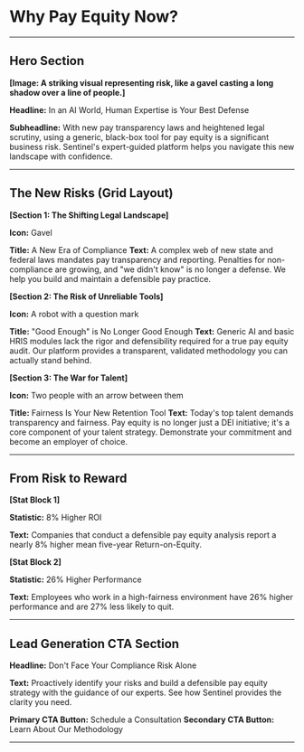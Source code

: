 <!--
## Persona & Competitor Insights

*   **HR Executive:** Is feeling the pressure from the board and employees to have a clear story on pay equity. They are worried about retention and being seen as behind the curve. They need content that helps them build a business case for action.
*   **DEI Leader:** Sees the current legal and social environment as an opportunity to secure budget and executive buy-in for initiatives they've long championed. They need data and narratives that frame pay equity as a core component of a modern DEI strategy, similar to the thought leadership provided by Syndio.
*   **Legal/Finance Officer:** Is purely focused on risk. New laws are a direct threat to the bottom line. They are comparing the cost of inaction (fines, lawsuits) to the cost of a tool like Sentinel. The copy must be direct, referencing financial and legal jeopardy.

## SEO & LLM Optimization

*   **SEO Keywords:** pay transparency laws, Equal Pay Act compliance, pay equity lawsuit risk, employee retention and pay, DEI and compensation, HR compliance 2024.
*   **ChatGPT/LLM Topics:** How do pay transparency laws affect my business, calculating the ROI of fair pay, examples of recent pay equity lawsuits, linking pay equity to employee engagement and retention.
-->

# Why Pay Equity Now?

---

## Hero Section

**[Image: A striking visual representing risk, like a gavel casting a long shadow over a line of people.]**

**Headline:** In an AI World, Human Expertise is Your Best Defense

**Subheadline:** With new pay transparency laws and heightened legal scrutiny, using a generic, black-box tool for pay equity is a significant business risk. Sentinel's expert-guided platform helps you navigate this new landscape with confidence.

---

## The New Risks (Grid Layout)

**[Section 1: The Shifting Legal Landscape]**

**Icon:** Gavel

**Title:** A New Era of Compliance
**Text:** A complex web of new state and federal laws mandates pay transparency and reporting. Penalties for non-compliance are growing, and "we didn't know" is no longer a defense. We help you build and maintain a defensible pay practice.

**[Section 2: The Risk of Unreliable Tools]**

**Icon:** A robot with a question mark

**Title:** "Good Enough" is No Longer Good Enough
**Text:** Generic AI and basic HRIS modules lack the rigor and defensibility required for a true pay equity audit. Our platform provides a transparent, validated methodology you can actually stand behind.

**[Section 3: The War for Talent]**

**Icon:** Two people with an arrow between them

**Title:** Fairness Is Your New Retention Tool
**Text:** Today's top talent demands transparency and fairness. Pay equity is no longer just a DEI initiative; it's a core component of your talent strategy. Demonstrate your commitment and become an employer of choice.

---

## From Risk to Reward

**[Stat Block 1]**

**Statistic:** 8% Higher ROI

**Text:** Companies that conduct a defensible pay equity analysis report a nearly 8% higher mean five-year Return-on-Equity.

**[Stat Block 2]**

**Statistic:** 26% Higher Performance

**Text:** Employees who work in a high-fairness environment have 26% higher performance and are 27% less likely to quit.

---

## Lead Generation CTA Section

**Headline:** Don't Face Your Compliance Risk Alone

**Text:** Proactively identify your risks and build a defensible pay equity strategy with the guidance of our experts. See how Sentinel provides the clarity you need.

**Primary CTA Button:** Schedule a Consultation
**Secondary CTA Button:** Learn About Our Methodology

--- 